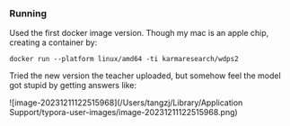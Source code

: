 ### Running

Used the first docker image version. Though my mac is an apple chip, creating a container by: 

`docker run --platform linux/amd64 -ti karmaresearch/wdps2`

Tried the new version the teacher uploaded, but somehow feel the model got stupid by getting answers like:

![image-20231211122515968](/Users/tangzj/Library/Application Support/typora-user-images/image-20231211122515968.png)

